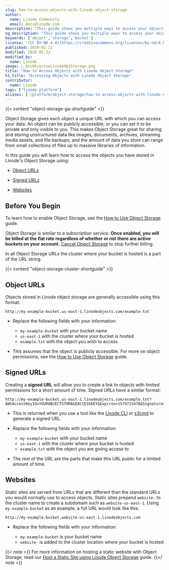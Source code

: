 ```yaml
---
slug: how-to-access-objects-with-linode-object-storage
author:
  name: Linode Community
  email: docs@linode.com
description: "This guide shows you multiple ways to access your objects stored in Linode's Object Storage."
og_description: "This guide shows you multiple ways to access your objects stored in Linode's Object Storage."
keywords: ['object','storage','bucket']
license: '[CC BY-ND 4.0](https://creativecommons.org/licenses/by-nd/4.0)'
published: 2020-01-22
modified: 2020-01-22
modified_by:
  name: Linode
image: L_AccObjectswLinodeObjStorage.png
title: "How to Access Objects with Linode Object Storage"
h1_title: "Accessing Objects with Linode Object Storage"
contributor:
  name: Linode
tags: ["linode platform"]
aliases: ['/platform/object-storage/how-to-access-objects-with-linode-object-storage/']
---
```


{{< content "object-storage-ga-shortguide" >}}

Object Storage gives each object a unique URL with which you can access your data. An object can be publicly accessible, or you can set it to be private and only visible to you. This makes Object Storage great for sharing and storing unstructured data like images, documents, archives, streaming media assets, and file backups, and the amount of data you store can range from small collections of files up to massive libraries of information.

In this guide you will learn how to access the objects you have stored in Linode's Object Storage using:

- [Object URLs](#object-urls)

- [Signed URLs](#signed-urls)

- [Websites](#websites)

## Before You Begin

To learn how to enable Object Storage, see the [How to Use Object Storage](/docs/platform/object-storage/how-to-use-object-storage/) guide.

Object Storage is similar to a subscription service. **Once enabled, you will be billed at the flat rate regardless of whether or not there are active buckets on your account.** [Cancel Object Storage](/docs/products/storage/object-storage/guides/cancel/) to stop further billing.

In all Object Storage URLs the cluster where your bucket is hosted is a part of the URL string.

{{< content "object-storage-cluster-shortguide" >}}

## Object URLs

Objects stored in Linode object storage are generally accessible using this format:

    http://my-example-bucket.us-east-1.linodeobjects.com/example.txt

- Replace the following fields with your information:

  - `my-example-bucket` with your bucket name
  - `us-east-1` with the cluster where your bucket is hosted
  - `example.txt` with the object you wish to access

- This assumes that the object is publicly accessible. For more on object permissions, see the [How to Use Object Storage](/docs/platform/object-storage/how-to-use-object-storage/) guide.

## Signed URLs

Creating a **signed URL** will allow you to create a link to objects with limited permissions for a short amount of time. Signed URLs have a similar format:

    http://my-example-bucket.us-east-1.linodeobjects.com/example.txt?AWSAccessKeyId=YOUROBJECTSTORAGEACCESSKEY&Expires=1579725476&Signature=rAnDomKeySigNAtuRe

- This is returned when you use a tool like the [Linode CLI](/docs/platform/object-storage/how-to-use-object-storage/#create-a-signed-url-with-the-cli) or [s3cmd](/docs/platform/object-storage/how-to-use-object-storage/#create-a-signed-url-with-s3cmd) to generate a signed URL.

- Replace the following fields with your information:

  - `my-example-bucket` with your bucket name
  - `us-east-1` with the cluster where your bucket is hosted
  - `example.txt` with the object you are giving access to

- The rest of the URL are the parts that make this URL public for a limited amount of time.

## Websites

Static sites are served from URLs that are different than the standard URLs you would normally use to access objects. Static sites prepend `website-` to the cluster name to create a subdomain such as `website-us-east-1`. Using `my-example-bucket` as an example, a full URL would look like this:

    http://my-example-bucket.website-us-east-1.linodeobjects.com

- Replace the following fields with your information:

  - `my-example-bucket` is your bucket name
  - `website-` is added to the cluster location where your bucket is hosted

{{< note >}}
For more information on hosting a static website with Object Storage, read our [Host a Static Site using Linode Object Storage](/docs/platform/object-storage/host-static-site-object-storage/) guide.
{{</ note >}}
